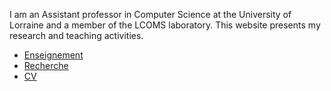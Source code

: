 I am an Assistant professor in Computer Science at the University of Lorraine and a member of the LCOMS laboratory.
This website presents my research and teaching activities.
- [Enseignement](enseignement.md)
- [Recherche](recherche.md)
- [CV](cv.md)
